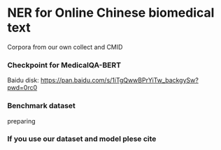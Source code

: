 # NER for Online Chinese biomedical text
Corpora from our own collect and CMID


### Checkpoint for MedicalQA-BERT
Baidu disk: https://pan.baidu.com/s/1iTgQwwBPrYiTw_backgySw?pwd=0rc0

### Benchmark dataset 
preparing
### If you use our dataset and model plese cite
